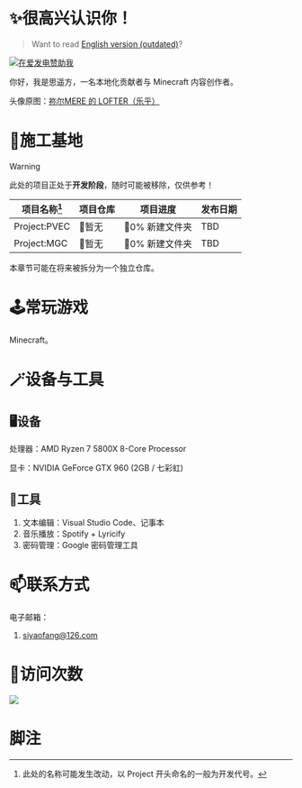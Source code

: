# ✨很高兴认识你！

> Want to read [English version (outdated)](https://github.com/Seayay/Seayay/blob/main/README_en.md)?

[![在爱发电赞助我](https://img.shields.io/badge/%E5%9C%A8%E7%88%B1%E5%8F%91%E7%94%B5%E8%B5%9E%E5%8A%A9%E6%88%91-blueviolet?logo=buymeacoffee&logoColor=white&style=flat)](http://afdian.com/@ME1KYR)

你好，我是思遥方，一名本地化贡献者与 Minecraft 内容创作者。

头像原图：[祢尔MERE 的 LOFTER（乐乎）](https://miermere.lofter.com/post/4d02bec5_2baaed818)

# 🚧施工基地

> [!WARNING]
> 此处的项目正处于**开发阶段**，随时可能被移除，仅供参考！

| 项目名称[^1] | 项目仓库 | 项目进度 | 发布日期 |
| --- | --- | --- | --- |
| Project:PVEC | 🚫暂无 | 📂0% 新建文件夹 | TBD |
| Project:MGC | 🚫暂无 | 📂0% 新建文件夹 | TBD |

本章节可能在将来被拆分为一个独立仓库。

[^1]: 此处的名称可能发生改动，以 Project 开头命名的一般为开发代号。

# 🕹️常玩游戏

Minecraft。

# 🪄设备与工具

## 🖥️设备

处理器：AMD Ryzen 7 5800X 8-Core Processor

显卡：NVIDIA GeForce GTX 960 (2GB / 七彩虹)

## 🔧工具

1. 文本编辑：Visual Studio Code、记事本
2. 音乐播放：Spotify + Lyricify
3. 密码管理：Google 密码管理工具

# 📫联系方式

电子邮箱：

1. [siyaofang@126.com](mailto:siyaofang@126.com)

# 👀访问次数

![](https://count.getloli.com/@gh-personal?name=gh-personal&theme=minecraft&padding=7&offset=0&align=top&scale=1&pixelated=1&darkmode=auto)

# 脚注